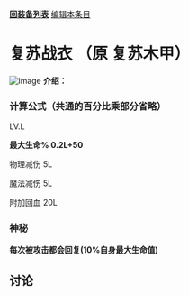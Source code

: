 [**回装备列表**](index.md)   [编辑本条目](https://github.com/GuguTown/Wiki/edit/main/equip/复苏战衣.md)
# 复苏战衣 （原 复苏木甲）
![image](https://user-images.githubusercontent.com/35645329/193945702-7ffcc997-841e-40f4-b0e0-5b226a1464ae.png)
 **介绍：**    
### 计算公式（共通的百分比乘部分省略）
LV.L   

**最大生命% 0.2L+50**   

物理减伤 5L   

魔法减伤 5L   

附加回血 20L

### 神秘
**每次被攻击都会回复(10%自身最大生命值)**

## 讨论
<script  src="https://utteranc.es/client.js" repo="GuguTown/Discuss" issue-term="pathname" theme="github-light" crossorigin="anonymous" async></script>
